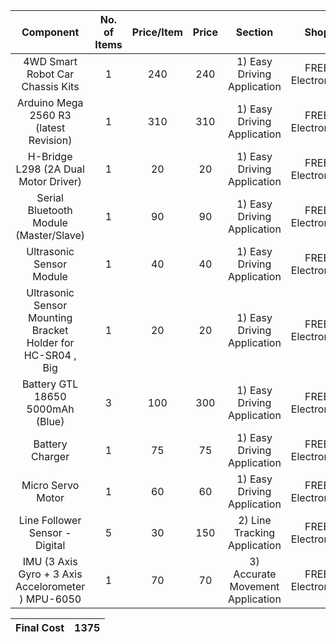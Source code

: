 |  Component | No. of Items | Price/Item | Price | Section | Shop |
|  :------: | :------: | :------: | :------: | :------: | :------: |
|  4WD Smart Robot Car Chassis Kits | 1 | 240 | 240 | 1) Easy Driving Application | FREE Electronics |
|  Arduino Mega 2560 R3 (latest Revision) | 1 | 310 | 310 | 1) Easy Driving Application | FREE Electronics |
|  H-Bridge L298 (2A Dual Motor Driver) | 1 | 20 | 20 | 1) Easy Driving Application | FREE Electronics |
|  Serial Bluetooth Module (Master/Slave) | 1 | 90 | 90 | 1) Easy Driving Application | FREE Electronics |
|  Ultrasonic Sensor Module | 1 | 40 | 40 | 1) Easy Driving Application | FREE Electronics |
|  Ultrasonic Sensor Mounting Bracket Holder for HC-SR04 , Big | 1 | 20 | 20 | 1) Easy Driving Application | FREE Electronics |
|  Battery GTL 18650 5000mAh (Blue) | 3 | 100 | 300 | 1) Easy Driving Application | FREE Electronics |
|  Battery Charger | 1 | 75 | 75 | 1) Easy Driving Application | FREE Electronics |
|  Micro Servo Motor  | 1 | 60 | 60 | 1) Easy Driving Application | FREE Electronics |
|  Line Follower Sensor - Digital  | 5 | 30 | 150 | 2) Line Tracking Application | FREE Electronics |
|  IMU (3 Axis Gyro + 3 Axis Accelorometer ) MPU-6050 | 1 | 70 | 70 | 3) Accurate Movement Application | FREE Electronics |


| Final Cost | 1375 |
|  :------: | :------: | 
